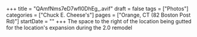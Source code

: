 +++
title = "QAmfNms7eD7wfl0DhEg_.avif"
draft = false
tags = ["Photos"]
categories = ["Chuck E. Cheese's"]
pages = ["Orange, CT (82 Boston Post Rd)"]
startDate = ""
+++
The space to the right of the location being gutted for the location's expansion during the 2.0 remodel
